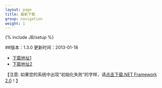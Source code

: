 ```yaml
---
layout: page
title: 最新下载
group: navigation
weight: 1
---
```


{% include JB/setup %}

##版本：1.3.0 更新时间：2013-01-18

  - <a href="http://pan.baidu.com/share/link?shareid=182981&uk=4213912968" target="_blank">下载地址1</a>
  - <a href="http://l2.yunpan.cn/lk/Qv3m4ccTTyWF2" target="_blank">下载地址2</a>
  
【注意: 如果您的系统中出现“初始化失败”的字样，请<a href="http://download.microsoft.com/download/c/6/e/c6e88215-0178-4c6c-b5f3-158ff77b1f38/NetFx20SP2_x86.exe" target="_blank">点击下载.NET Framework 2.0</a>！】
